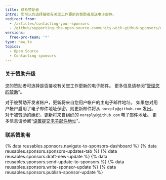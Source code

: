 ```yaml
---
title: 联系赞助者
intro: 您可以向选择接收有关您工作更新的赞助者发送电子邮件。
redirect_from:
  - /articles/contacting-your-sponsors
  - /github/supporting-the-open-source-community-with-github-sponsors/contacting-your-sponsors
versions:
  free-pro-team: '*'
type: how_to
topics:
  - Open Source
  - Contacting sponsors
---
```


### 关于赞助升级

您的赞助者可选择是否接收有关您工作更新的电子邮件。 更多信息请参阅“[管理您的赞助](/sponsors/sponsoring-open-source-contributors/managing-your-sponsorship)”。

对于被赞助开发者帐户，更新将来自您用户帐户的主电子邮件地址。 如果您对用户帐户启用了电子邮件地址保密，则更新邮件将从 `noreply@github.com` 发出。 对于被赞助的组织，更新将来自组织的 `noreply@github.com` 电子邮件地址。 更多信息请参阅“[设置提交电子邮件地址](/articles/setting-your-commit-email-address)”。

### 联系赞助者

{% data reusables.sponsors.navigate-to-sponsors-dashboard %}
{% data reusables.sponsors.sponsors-updates-tab %}
{% data reusables.sponsors.draft-new-update %}
{% data reusables.sponsors.send-update-to-sponsors %}
{% data reusables.sponsors.write-sponsor-update %}
{% data reusables.sponsors.publish-sponsor-update %}
